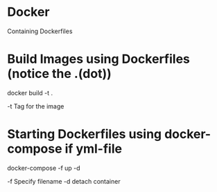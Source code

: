 # Docker
Containing Dockerfiles

# Build Images using Dockerfiles (notice the .(dot))
docker build -t <tag> .

-t Tag for the image


# Starting Dockerfiles using docker-compose if yml-file
docker-compose -f <filename> up -d

-f Specify filename
-d detach container

